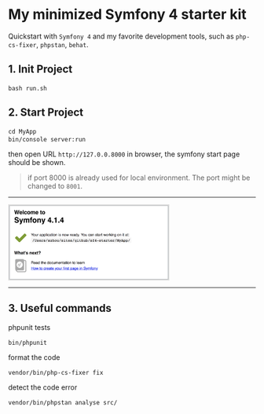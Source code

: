 # My minimized Symfony 4 starter kit


Quickstart with `Symfony 4` and my favorite development tools, such as `php-cs-fixer`, `phpstan`, `behat`.

## 1. Init Project
```
bash run.sh
```

## 2. Start Project
```
cd MyApp
bin/console server:run
```
then open URL `http://127.0.0.8000` in browser, the symfony start page should be shown.

> if port 8000 is already used for local environment. The port might be changed to `8001`.

<hr>
<img src="screenshots/sf4.png" align="center" width="65%;">
<hr>


## 3. Useful commands
phpunit tests
```
bin/phpunit
```

format the code
```
vendor/bin/php-cs-fixer fix
```

detect the code error
```
vendor/bin/phpstan analyse src/
```